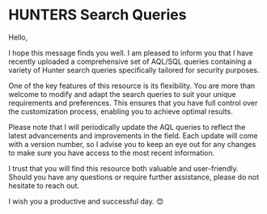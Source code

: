 # HUNTERS Search Queries

Hello,

I hope this message finds you well. I am pleased to inform you that I have recently uploaded a comprehensive set of AQL/SQL queries containing a variety of Hunter search queries specifically tailored for security purposes.

One of the key features of this resource is its flexibility. You are more than welcome to modify and adapt the search queries to suit your unique requirements and preferences. This ensures that you have full control over the customization process, enabling you to achieve optimal results.

Please note that I will periodically update the AQL queries to reflect the latest advancements and improvements in the field. Each update will come with a version number, so I advise you to keep an eye out for any changes to make sure you have access to the most recent information.

I trust that you will find this resource both valuable and user-friendly. Should you have any questions or require further assistance, please do not hesitate to reach out.

I wish you a productive and successful day.  😊
